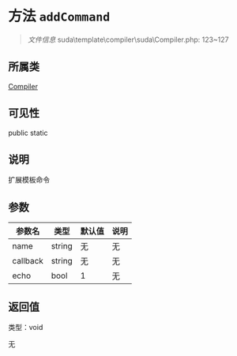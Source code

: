 # 方法 `addCommand`

> *文件信息* suda\template\compiler\suda\Compiler.php: 123~127

## 所属类 

[Compiler](../Compiler.md)

## 可见性

 public static

## 说明

扩展模板命令


## 参数


| 参数名 | 类型 | 默认值 | 说明 |
|--------|-----|-------|-------|
| name |  string | 无 | 无 |
| callback |  string | 无 | 无 |
| echo |  bool | 1 | 无 |



## 返回值

类型：void

无

